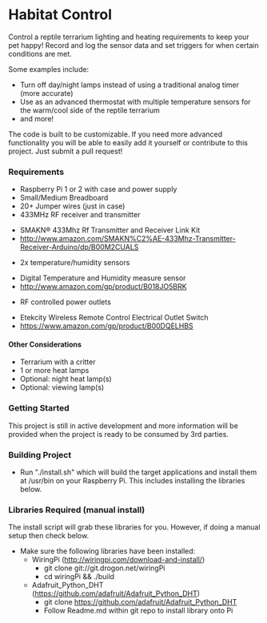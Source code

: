 # Habitat Control #

Control a reptile terrarium lighting and heating requirements to keep your pet happy! Record and log the sensor data and set triggers for when certain conditions are met.

Some examples include:

* Turn off day/night lamps instead of using a traditional analog timer (more accurate)
* Use as an advanced thermostat with multiple temperature sensors for the warm/cool side of the reptile terrarium
* and more!

The code is built to be customizable. If you need more advanced functionality you will be able to easily add it yourself or contribute to this project. Just submit a pull request!

### Requirements ###
* Raspberry Pi 1 or 2 with case and power supply
* Small/Medium Breadboard
* 20+ Jumper wires (just in case)
* 433MHz RF receiver and transmitter
 + SMAKN® 433Mhz Rf Transmitter and Receiver Link Kit
 + http://www.amazon.com/SMAKN%C2%AE-433Mhz-Transmitter-Receiver-Arduino/dp/B00M2CUALS
* 2x temperature/humidity sensors
 + Digital Temperature and Humidity measure sensor
 + http://www.amazon.com/gp/product/B018JO5BRK
* RF controlled power outlets
 + Etekcity Wireless Remote Control Electrical Outlet Switch
 + https://www.amazon.com/gp/product/B00DQELHBS

#### Other Considerations ####
* Terrarium with a critter
* 1 or more heat lamps
* Optional: night heat lamp(s)
* Optional: viewing lamp(s)

### Getting Started ###

This project is still in active development and more information will be provided when the project is ready to be consumed by 3rd parties.

### Building Project ###
* Run "./install.sh" which will build the target applications and install them at /usr/bin on your Raspberry Pi. This includes installing the libraries below.

### Libraries Required (manual install) ###

The install script will grab these libraries for you. However, if doing a manual setup then check below.

* Make sure the following libraries have been installed:
  - WiringPi (http://wiringpi.com/download-and-install/)
    + git clone git://git.drogon.net/wiringPi
    + cd wiringPi && ./build
  - Adafruit_Python_DHT (https://github.com/adafruit/Adafruit_Python_DHT)
    + git clone https://github.com/adafruit/Adafruit_Python_DHT
    + Follow Readme.md within git repo to install library onto Pi
